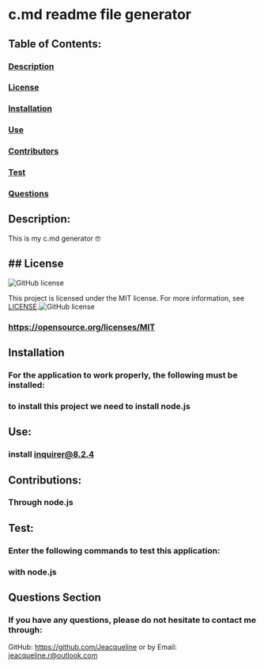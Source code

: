 
  
  # c.md readme file generator

  ## Table of Contents:

### [Description](#description)
### [License](#license)
### [Installation](#installation)
### [Use](#use)
### [Contributors](#contributors)
### [Test](#test)
### [Questions](#questions)

## Description:
This is my c.md generator 🤓


## ## License

![GitHub license](https://img.shields.io/github/license/Naereen/StrapDown.js.svg)

This project is licensed under the MIT license. For more information, see [LICENSE](https://opensource.org/licenses/MIT).![GitHub license](https://img.shields.io/github/license/Naereen/StrapDown.js.svg)
### https://opensource.org/licenses/MIT

## Installation
### For the application to work properly, the following must be installed: 
### to install this project we need to install node.js

## Use:
### install inquirer@8.2.4

## Contributions:
### Through node.js

## Test:
### Enter the following commands to test this application:
### with node.js

## Questions Section
### If you have any questions, please do not hesitate to contact me through:
GitHub: https://github.com/Jeacqueline or by Email: jeacqueline.r@outlook.com
